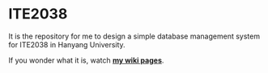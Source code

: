# ITE2038
It is the repository for me to design a simple database management system for ITE2038 in Hanyang University.

If you wonder what it is, watch **[my wiki pages](https://github.com/hgs3896/ITE2038/wiki)**.
